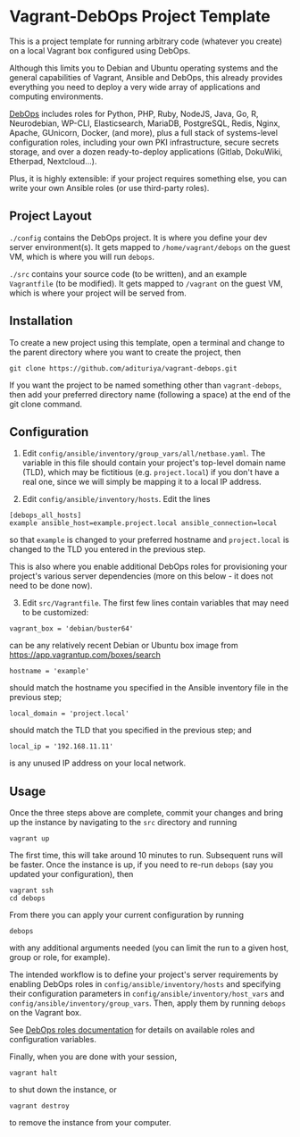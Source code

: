 # Vagrant-DebOps Project Template

This is a project template for running arbitrary code (whatever you create)
on a local Vagrant box configured using DebOps.

Although this limits you to Debian and Ubuntu operating systems
and the general capabilities of Vagrant, Ansible and DebOps,
this already provides everything you need to deploy a very wide array
of applications and computing environments.

[DebOps](https://docs.debops.org/) includes roles for
Python, PHP, Ruby, NodeJS, Java, Go, R, Neurodebian, WP-CLI, Elasticsearch, MariaDB,
PostgreSQL, Redis, Nginx, Apache, GUnicorn, Docker, (and more),
plus a full stack of systems-level configuration roles,
including your own PKI infrastructure, secure secrets storage, and over a dozen
ready-to-deploy applications (Gitlab, DokuWiki, Etherpad, Nextcloud...).

Plus, it is highly extensible: if your project requires something else,
you can write your own Ansible roles (or use third-party roles).

## Project Layout

`./config` contains the DebOps project. It is where you
define your dev server environment(s).
It gets mapped to `/home/vagrant/debops` on the guest VM,
which is where you will run `debops`.

`./src` contains your source code (to be written),
and an example `Vagrantfile` (to be modified).
It gets mapped to `/vagrant` on the guest VM,
which is where your project will be served from.

## Installation

To create a new project using this template, open a terminal and change to the parent
directory where you want to create the project, then

```
git clone https://github.com/adituriya/vagrant-debops.git
```

If you want the project to be named something other than `vagrant-debops`,
then add your preferred directory name (following a space)
at the end of the git clone command.

## Configuration

1. Edit `config/ansible/inventory/group_vars/all/netbase.yaml`.
The variable in this file should contain your project's top-level
domain name (TLD), which may be fictitious (e.g. `project.local`)
if you don't have a real one, since we will simply be mapping it
to a local IP address.

2. Edit `config/ansible/inventory/hosts`.
Edit the lines

```
[debops_all_hosts]
example ansible_host=example.project.local ansible_connection=local
```

so that `example` is changed to your preferred hostname
and `project.local` is changed to the TLD you entered in the
previous step.

This is also where you enable additional DebOps roles for
provisioning your project's various server dependencies (more on this
below - it does not need to be done now).

3. Edit `src/Vagrantfile`. The first few lines contain
variables that may need to be customized:

```
vagrant_box = 'debian/buster64'
```

can be any relatively recent Debian or Ubuntu box image from
https://app.vagrantup.com/boxes/search

```
hostname = 'example'
```

should match the hostname you specified in the Ansible inventory
file in the previous step;

```
local_domain = 'project.local'
```

should match the TLD that you specified in the previous step; and

```
local_ip = '192.168.11.11'
```

is any unused IP address on your local network.


## Usage

Once the three steps above are complete, commit your changes and
bring up the instance by navigating to the `src` directory and running

```
vagrant up
```

The first time, this will take around 10 minutes to run.
Subsequent runs will be faster. Once the instance is up,
if you need to re-run `debops` (say you updated your configuration), then

```
vagrant ssh
cd debops
```

From there you can apply your current configuration by running

```
debops
```

with any additional arguments needed (you can limit the run
to a given host, group or role, for example).

The intended workflow is to define your project's
server requirements by enabling DebOps roles in
`config/ansible/inventory/hosts` and specifying their
configuration parameters in `config/ansible/inventory/host_vars`
and `config/ansible/inventory/group_vars`. Then, apply them
by running `debops` on the Vagrant box.

See [DebOps roles documentation](https://docs.debops.org/en/master/ansible/roles/index.html)
for details on available roles and configuration variables.

Finally, when you are done with your session,

```
vagrant halt
```

to shut down the instance, or

```
vagrant destroy
```

to remove the instance from your computer.